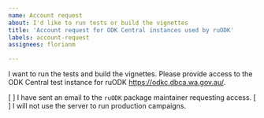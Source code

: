 ```yaml
---
name: Account request
about: I'd like to run tests or build the vignettes
title: 'Account request for ODK Central instances used by ruODK'
labels: account-request
assignees: florianm

---
```

I want to run the tests and build the vignettes. 
Please provide access to the ODK Central test instance for ruODK <https://odkc.dbca.wa.gov.au/>.

[ ] I have sent an email to the `ruODK` package maintainer requesting access.
[ ] I will not use the server to run production campaigns.

<!-- 
  This account request is to interact with ruODK's development.
  
  If you'd like to evaluate ODK Central for your own purposes, 
  visit <https://getodk.org/> to request a free cloud trial. 
-->